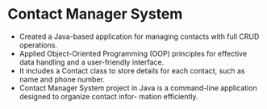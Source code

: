 # Contact Manager System
- Created a Java-based application for managing contacts with full CRUD operations.
- Applied Object-Oriented Programming (OOP) principles for effective data handling and a user-friendly interface.
- It includes a Contact class to store details for each contact, such as name and phone number.
- Contact Manager System project in Java is a command-line application designed to organize contact infor-
mation efficiently.
